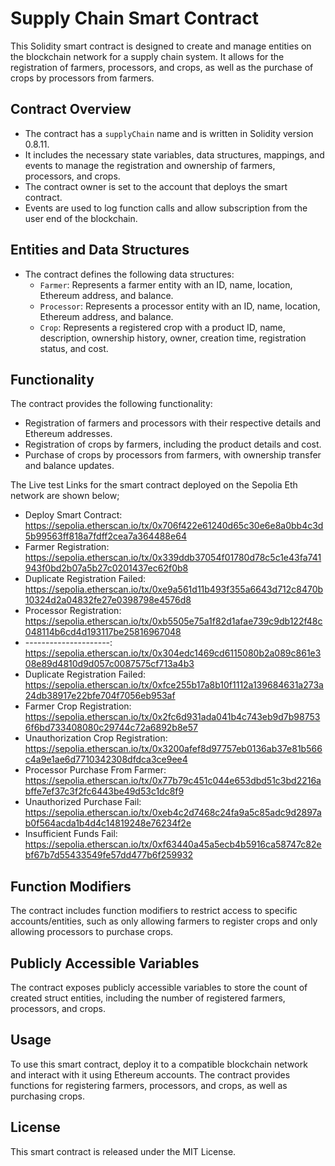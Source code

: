 # Supply Chain Smart Contract

This Solidity smart contract is designed to create and manage entities on the blockchain network for a supply chain system. It allows for the registration of farmers, processors, and crops, as well as the purchase of crops by processors from farmers.

## Contract Overview

- The contract has a `supplyChain` name and is written in Solidity version 0.8.11.
- It includes the necessary state variables, data structures, mappings, and events to manage the registration and ownership of farmers, processors, and crops.
- The contract owner is set to the account that deploys the smart contract.
- Events are used to log function calls and allow subscription from the user end of the blockchain.

## Entities and Data Structures

- The contract defines the following data structures:
  - `Farmer`: Represents a farmer entity with an ID, name, location, Ethereum address, and balance.
  - `Processor`: Represents a processor entity with an ID, name, location, Ethereum address, and balance.
  - `Crop`: Represents a registered crop with a product ID, name, description, ownership history, owner, creation time, registration status, and cost.

## Functionality

The contract provides the following functionality:
- Registration of farmers and processors with their respective details and Ethereum addresses.
- Registration of crops by farmers, including the product details and cost.
- Purchase of crops by processors from farmers, with ownership transfer and balance updates.

The Live test Links for the smart contract deployed on the Sepolia Eth network are shown below;
- Deploy Smart Contract: https://sepolia.etherscan.io/tx/0x706f422e61240d65c30e6e8a0bb4c3d5b99563ff818a7fdff2cea7a364488e64
- Farmer Registration: https://sepolia.etherscan.io/tx/0x339ddb37054f01780d78c5c1e43fa741943f0bd2b07a5b27c0201437ec62f0b8
- Duplicate Registration Failed: https://sepolia.etherscan.io/tx/0xe9a561d11b493f355a6643d712c8470b10324d2a04832fe27e0398798e4576d8
- Processor Registration: https://sepolia.etherscan.io/tx/0xb5505e75a1f82d1afae739c9db122f48c048114b6cd4d193117be25816967048
- ---------------------: https://sepolia.etherscan.io/tx/0x304edc1469cd6115080b2a089c861e308e89d4810d9d057c0087575cf713a4b3
- Duplicate Registration Failed: https://sepolia.etherscan.io/tx/0xfce255b17a8b10f1112a139684631a273a24db38917e22bfe704f7056eb953af
- Farmer Crop Registration: https://sepolia.etherscan.io/tx/0x2fc6d931ada041b4c743eb9d7b987536f6bd733408080c29744c72a6892b8e57
- Unauthorization Crop Registration: https://sepolia.etherscan.io/tx/0x3200afef8d97757eb0136ab37e81b566c4a9e1ae6d7710342308dfdca3ce9ee4
- Processor Purchase From Farmer: https://sepolia.etherscan.io/tx/0x77b79c451c044e653dbd51c3bd2216abffe7ef37c3f2fc6443be49d53c1dc8f9
- Unauthorized Purchase Fail: https://sepolia.etherscan.io/tx/0xeb4c2d7468c24fa9a5c85adc9d2897ab0f564acda1b4d4c14819248e76234f2e
- Insufficient Funds Fail: https://sepolia.etherscan.io/tx/0xf63440a45a5ecb4b5916ca58747c82ebf67b7d55433549fe57dd477b6f259932


## Function Modifiers

The contract includes function modifiers to restrict access to specific accounts/entities, such as only allowing farmers to register crops and only allowing processors to purchase crops.

## Publicly Accessible Variables

The contract exposes publicly accessible variables to store the count of created struct entities, including the number of registered farmers, processors, and crops.

## Usage

To use this smart contract, deploy it to a compatible blockchain network and interact with it using Ethereum accounts. The contract provides functions for registering farmers, processors, and crops, as well as purchasing crops.

## License

This smart contract is released under the MIT License.
